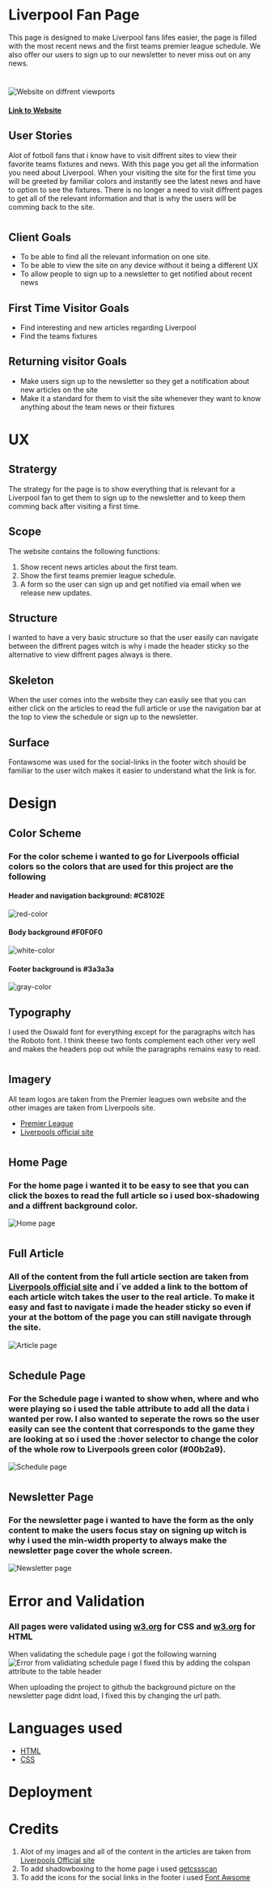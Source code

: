 # Liverpool Fan Page
 This page is designed to make Liverpool fans lifes easier, the page is filled with the most recent news and the first teams premier league schedule. We also offer our users to sign up to our newsletter to never miss out on any news.
#
![Website on diffrent viewports](assets/images/team-logos/readme-images/responsive_liverpool.png)
#### [Link to Website](https://filipwirsen.github.io/Liverpool_fanpage/index.html)
## User Stories
 Alot of fotboll fans that i know have to visit diffrent sites to view their favorite teams fixtures and news. With this page you get all the information you need about Liverpool. When your visiting the site for the first time you will be greeted by familiar colors and instantly see the latest news and have to option to see the fixtures. There is no longer a need to visit diffrent pages to get all of the relevant information and that is why the users will be comming back to the site.
 #

## Client Goals
* To be able to find all the relevant information on one site.
* To be able to view the site on any device without it being a different UX
* To allow people to sign up to a newsletter to get notified about recent news


## First Time Visitor Goals
* Find interesting and new articles regarding Liverpool
* Find the teams fixtures

## Returning visitor Goals
* Make users sign up to the newsletter so they get a notification about new articles on the site
* Make it a standard for them to visit the site whenever they want to know anything about the team news or their fixtures  


# UX

## Stratergy
 The strategy for the page is to show everything that is relevant for a Liverpool fan to get them to sign up to the newsletter and to keep them comming back after visiting a first time.

## Scope
The website contains the following functions:

1. Show recent news articles about the first team.
2. Show the first teams premier league schedule. 
3. A form so the user can sign up and get notified via email when we release new updates. 

## Structure 
I wanted to have a very basic structure so that the user easily can navigate between the diffrent pages witch is why i made the header sticky so the alternative to view diffrent pages always is there.

## Skeleton 
When the user comes into the website they can easily see that you can either click on the articles to read the full article or use the navigation bar at the top to view the schedule or sign up to the newsletter.

## Surface 
Fontawsome was used for the social-links in the footer witch should be familiar to the user witch makes it easier to understand what the link is for.

 

# Design

## Color Scheme

### For the color scheme i wanted to go for Liverpools official colors so the colors that are used for this project are the following
#### Header and navigation background: #C8102E 
![red-color](assets/images/red-color.png)
#### Body background #F0F0F0
![white-color](assets/images/white-color.png)
#### Footer background is #3a3a3a
![gray-color](assets/images/gray-color.png)


## Typography
I used the Oswald font for everything except for the paragraphs witch has the Roboto font. I think theese two fonts complement each other very well and makes the headers pop out while the paragraphs remains easy to read.
#
## Imagery
All team logos are taken from the Premier leagues own website and the other images are taken from Liverpools site.
* [Premier League](https://www.premierleague.com/)
* [Liverpools official site](https://www.liverpoolfc.com/)  
#
## Home Page
### For the home page i wanted it to be easy to see that you can click the boxes to read the full article so i used box-shadowing and a diffrent background color.
![Home page](assets/images/home-page.png)
#
## Full Article

### All of the content from the full article section are taken from [Liverpools official site](https://www.liverpoolfc.com/) and i´ve added a link to the bottom of each article witch takes the user to the real article. To make it easy and fast to navigate i made the header sticky so even if your at the bottom of the page you can still navigate through the site.
![Article page](assets/images/article-page.png)
#
## Schedule Page

### For the Schedule page i wanted to show when, where and who were playing so i used the table attribute to add all the data i wanted per row. I also wanted to seperate the rows so the user easily can see the content that corresponds to the game they are looking at so i used the :hover selector to change the color of the whole row to Liverpools green color (#00b2a9).

![Schedule page](assets/images/schedule-page.png)
#

## Newsletter Page

### For the newsletter page i wanted to have the form as the only content to make the users focus stay on signing up witch is why i used the min-width property to always make the newsletter page cover the whole screen.
![Newsletter page](assets/images/newsletter-page.png)


# Error and Validation
### All pages were validated using [w3.org](https://jigsaw.w3.org/css-validator/validator) for CSS and [w3.org](https://validator.w3.org/nu/) for HTML

 When validating the schedule page i got the following warning 
![Error from validiating schedule page](assets/images/error-schema.png)
 I fixed this by adding the colspan attribute to the table header

 When uploading the project to github the background picture on the newsletter page didnt load, I fixed this by changing the url path.


# Languages used 

* [HTML](https://sv.wikipedia.org/wiki/HTML)
* [CSS](https://sv.wikipedia.org/wiki/CSS)

# Deployment




# Credits 

1. Alot of my images and all of the content in the articles are taken from [Liverpools Official site](https://www.liverpoolfc.com/)
2. To add shadowboxing to the home page i used [getcssscan](https://getcssscan.com/css-box-shadow-examples)
3. To add the icons for the social links in the footer i used [Font Awsome](https://fontawesome.com/)
